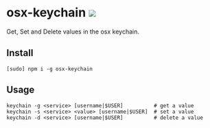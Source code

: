 # osx-keychain [![](https://travis-ci.org/diffsky/osx-keychain.svg)](https://travis-ci.org/diffsky/osx-keychain)

Get, Set and Delete values in the osx keychain.

## Install

```
[sudo] npm i -g osx-keychain
```

## Usage

```
keychain -g <service> [username|$USER]          # get a value
keychain -s <service> <value> [username|$USER]  # set a value
keychain -d <service> [username|$USER]          # delete a value
```

